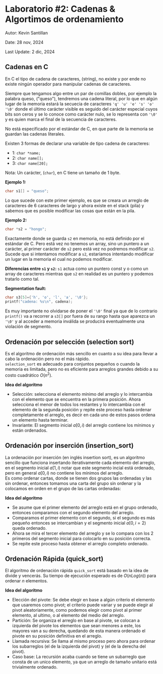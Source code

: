 # Laboratorio #2: Cadenas & Algortimos de ordenamiento

Autor: Kevin Santillan

Date: 28 nov, 2024

Last Update: 2 dic, 2024

## Cadenas en C

En C el tipo de cadena de caracteres, (string), no existe y por ende no existe ningún operador para manipular cadenas de caracteres.<br>

Siempre que tengamos algo entre un par de comillas dobles, por ejemplo la palabra queso, ("queso"), tendremos una cadena literal, por lo que en algún lugar de la memoria estará la secuecia de caracteres `'q' 'u' 'e' 's' 'o' '\0'` donde el último carácter visible es seguido del carácter especial cuyos bits son ceros y se lo conoce como carácter nulo, se lo representa con `'\0'` y es quien marca el final de la secuencia de caracteres.<br>

No está especificado por el estándar de C, en que parte de la memoria se guardan las cadenas literales.<br>

Existen $3$ formas de declarar una variable de tipo cadena de caracteres:<br>
- 1: `char *name;`
- 2: `char name[];`
- 3: `char name[20];`<br>

Nota: Un carácter, (`char`), en C tiene un tamaño de 1 byte.

**Ejemplo 1:**

```c
char s1[] = "queso";
```
Lo que sucede con este primer ejemplo, es que se creara un arreglo de caracteres de $6$ caracteres de largo y ahora existe en el stack (pila) y sabemos que es posible modificar las cosas que están en la pila.<br>

**Ejemplo 2:**

```c
char *s2 = "hongo";
```
Exactamente donde se guarda `s2` en memoria, no está definido por el estándar de C. Pero está vez no tenemos un array, sino un puntero a un carácter, al primer carácter de `s2` pero está vez no podremos modificar `s2`. Sucede que si intentamos modificar a `s2`, estaríamos intentando modificar un lugar en la memoria el cual no podemos modificar.<br>

**Diferencias entre `s1` y `s2`:**
`s1` actua como un puntero const y o como un array de caracteres mientras que `s2` en realidad es un puntero y podemos tratarlo como tal.<br>

**Segmentation fault:**

```c
char s3[5]={'h', 'o', 'l', 'a', '\0'};
printf("cadena: %s\n", cadena);
```
Es muy importante no olvidarse de poner el `'\0'` final ya que de lo contrario `printf()` va a recorrer a `s3[]` por fuera de su rango hasta que aparezca un `'\0'` y al acceder a memoria inválida se producirá eventualmente una violación de segmento.<br>

## Ordenación por selección (selection sort)

Es el algoritmo de ordenación más sencillo en cuanto a su idea para llevar a cabo la ordenación pero no el más rápido.<br>
`selection_sort` es adecuado para conjuntos pequeños o cuando la memoria es limitada, pero no es eficiente para arreglos grandes debido a su costo cuadrático $O(n^{2})$.<br>

**Idea del algoritmo**
* Selección: selecciona el elemento mínimo del arreglo y lo intercambia con el elemento que se encuentra en la primera posición. Ahora selecciona el menor de todos los restantes y lo intercambia con el elemento de la segunda posición y repite este proceso hasta ordenar completamente el arreglo, es decir en cada uno de estos pasos ordena un elemento hasta terminar.<br>
* Invariante: El segmento inicial $a[0,i)$ del arreglo contiene los mínimos y están ordenados.

## Ordenación por inserción (insertion_sort)

La ordenación por inserción (en inglés insertion sort), es un algoritmo sencillo que funciona insertando iterativamente cada elemento del arreglo, en el segmento inicial $a[1,i)$ notar que este segmento incial está ordenado, pero en general $a[0,i)$ no contiene los mínimos del arreglo.<br>
Es como ordenar cartas, donde se tienen dos grupos las ordenadas y las sin ordenar, entonces tomamos una carta del grupo sin ordenar y la colocamos en orden en el grupo de las cartas ordenadas:<br>

**Idea del algoritmo**
* Se asume que el primer elemento del arreglo está en el grupo ordenado, entonces comparamos con el segundo elemento del arreglo.<br>
* Comparamos el primer elemento con el segundo, si el segundo es más pequeño entonces se intercambian y el segmento inicial $a[0,i=2)$ queda ordenado.<br>
* Ahora se mira el tercer elemento del arreglo y se lo compara con los 2 primeros del segmento inicial para colocarlo en su posición correcta.<br>
* Se repite este proceso hasta obtener el arreglo completo ordenado.<br>

## Ordenación Rápida (quick_sort)
El algoritmo de ordenación rápida `quick_sort` está basado en la idea de divide y vencerás. Su tiempo de ejecución esperado es de $O(nLog(n))$ para ordenar $n$ elementos.<br>

**Idea del algoritmo**
* Elección del pivote: Se debe elegir en base a algún criterio el elemento que usaremos como pivot; el criterio puede variar y se puede elegir al pivot aleatoriamente, como podemos elegir como pivot al primer elemento, al ultimo, o al elemento del medio del arreglo.<br>
* Partición: Se organiza el arreglo en base al pivote, se colocan a izquierda del pivote los elementos que sean menores a este, los mayores van a su derecha, quedando de esta manera ordenado el pivote en su posición definitiva en el arreglo.<br>
* Llamada recursiva: Se llama al mismo proceso pero ahora para ordenar los subarreglos (el de la izquierda del pivot) y (el de la derecha del pivot).<br>
* Caso base: La recursión acaba cuando se tiene un subarreglo que consta de un unico elemento, ya que un arreglo de tamaño unitario está trivialmente ordenado.<br>



